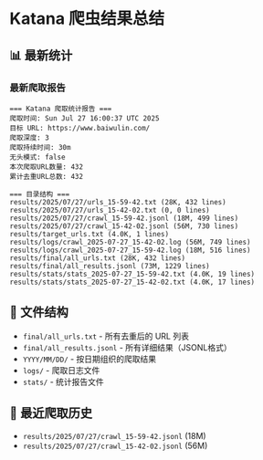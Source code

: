 # Katana 爬虫结果总结
## 📊 最新统计

### 最新爬取报告
```
=== Katana 爬取统计报告 ===
爬取时间: Sun Jul 27 16:00:37 UTC 2025
目标 URL: https://www.baiwulin.com/
爬取深度: 3
爬取持续时间: 30m
无头模式: false
本次爬取URL数量: 432
累计去重URL总数: 432

=== 目录结构 ===
results/2025/07/27/urls_15-59-42.txt (28K, 432 lines)
results/2025/07/27/urls_15-42-02.txt (0, 0 lines)
results/2025/07/27/crawl_15-59-42.jsonl (18M, 499 lines)
results/2025/07/27/crawl_15-42-02.jsonl (56M, 730 lines)
results/target_urls.txt (4.0K, 1 lines)
results/logs/crawl_2025-07-27_15-42-02.log (56M, 749 lines)
results/logs/crawl_2025-07-27_15-59-42.log (18M, 516 lines)
results/final/all_urls.txt (28K, 432 lines)
results/final/all_results.jsonl (73M, 1229 lines)
results/stats/stats_2025-07-27_15-59-42.txt (4.0K, 19 lines)
results/stats/stats_2025-07-27_15-42-02.txt (4.0K, 17 lines)
```

## 📁 文件结构

- `final/all_urls.txt` - 所有去重后的 URL 列表
- `final/all_results.jsonl` - 所有详细结果（JSONL格式）
- `YYYY/MM/DD/` - 按日期组织的爬取结果
- `logs/` - 爬取日志文件
- `stats/` - 统计报告文件

## 📅 最近爬取历史

- `results/2025/07/27/crawl_15-59-42.jsonl` (18M)
- `results/2025/07/27/crawl_15-42-02.jsonl` (56M)
